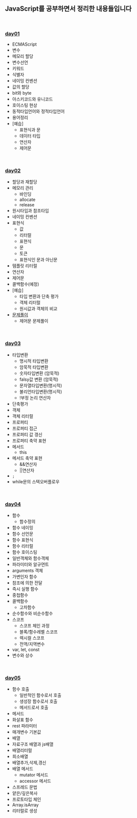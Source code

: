 ## JavaScript를 공부하면서 정리한 내용들입니다   

<br>

### [day01](https://github.com/heejung-gjt/TIL/blob/master/javascript/day01.md)
- ECMAScript   
- 변수    
- 메모리 할당 
- 변수선언   
- 키워드               
- 식별자   
- 네이밍 컨벤션  
- 값의 할당        
- bit와 byte    
- 아스키코드와 유니코드     
- 호이스팅 현상   
- 동적타입언어와 정적타입언어    
- 용어정리     
- [예습]
  - 표현식과 문
  - 데이터 타입
  - 연산자
  - 제어문

<br>

### [day02](https://github.com/heejung-gjt/TIL/blob/master/javascript/day02.md)
- 할당과 재할당    
- 메모리 관리   
  - 바인딩    
  - allocate
  - release      
- 원시타입과 참조타입       
- 네이밍 컨벤션       
- 표현식   
  - 값    
  - 리터럴              
  - 표현식   
  - 문
  - 토큰 
  - 표현식인 문과 아닌문                 
- 템플릿 리터럴                
- 연산자        
- 제어문            
- 콜백함수(예정)        
- [예습]
  - 타입 변환과 단축 평가   
  - 객체 리터럴   
  - 원시값과 객체의 비교   
- [문제풀이](https://github.com/heejung-gjt/TIL/tree/master/javascript/day2-exercise)
  - 제어문 문제풀이

<br>

### [day03](https://github.com/heejung-gjt/TIL/blob/master/javascript/day03.md)
- 타입변환
  - 명시적 타입변환
  - 암묵적 타입변환
  - 숫자타입변환 (암묵적) 
  - falsy값 변환 (암묵적)
  - 문자열타입변환(명시적)
  - 불리언타입변환(명시적)  
  - !부정 논리 연산자   
- 단축평가
- 객체
- 객체 리터럴
- 프로퍼티
- 프로퍼티 접근 
- 프로퍼티 값 갱신 
- 프로퍼티 축약 표현
- 메서드
  - this
- 메서드 축약 표현
  - &&연산자   
  - ||연산자   
- ```;```
- while문의 스택오버플로우  

<br>

### [day04](https://github.com/heejung-gjt/TIL/blob/master/javascript/day4.md)

- 함수
  - 함수정의 
- 함수 네이밍   
- 함수 선언문  
- 함수 표현식   
- 함수 리터럴   
- 함수 호이스팅   
- 일반객체와 함수객체   
- 파라미터와 알규먼트   
- arguments 객체   
- 가변인자 함수   
- 참조에 의한 전달   
- 즉시 실행 함수   
- 중첩함수   
- 콜백함수   
  - 고차함수   
- 순수함수와 비순수함수
- 스코프
  - 스코프 체인 과정
  - 블록/함수레벨 스코프
  - 렉시컬 스코프
  - 전역/지역변수
- var, let, const
- 변수와 상수

<br>

### [day05](https://github.com/heejung-gjt/TIL/blob/master/javascript/day5.md)   
- 함수 호출
  - 일반적인 함수로서 호출
  - 생성장 함수로서 호출
  - 메서드로서 호출
- 메서드   
- 화살표 함수   
- rest 파라미터    
- 매개변수 기본값   
- 배열         
- 자료구조 배열과 js배열   
- 배열리터럴           
- 희소배열   
- 배열추가,삭제,갱신   
- 배열 메서드   
  - mutator 메서드
  - accessor 메서드
- 스프레드 문법    
- 얕은/깊은복사   
- 프로토타입 체인
- Array.isArray
- 리터럴로 생성